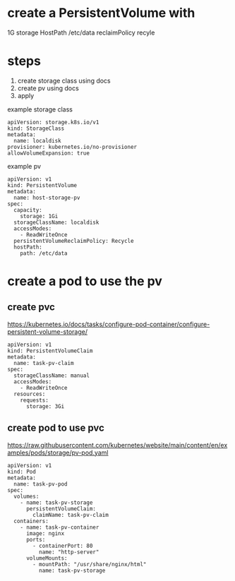 # create a PersistentVolume with 
1G storage 
HostPath /etc/data 
reclaimPolicy recyle 

# steps 

1. create storage class using docs 
2. create pv using docs 
3. apply 

example storage class 
```
apiVersion: storage.k8s.io/v1
kind: StorageClass
metadata:
  name: localdisk
provisioner: kubernetes.io/no-provisioner
allowVolumeExpansion: true
```

example pv
```
apiVersion: v1
kind: PersistentVolume
metadata:
  name: host-storage-pv
spec:
  capacity:
    storage: 1Gi
  storageClassName: localdisk
  accessModes:
    - ReadWriteOnce
  persistentVolumeReclaimPolicy: Recycle
  hostPath:
    path: /etc/data
```

# create a pod to use the pv

## create pvc 
https://kubernetes.io/docs/tasks/configure-pod-container/configure-persistent-volume-storage/

```
apiVersion: v1
kind: PersistentVolumeClaim
metadata:
  name: task-pv-claim
spec:
  storageClassName: manual
  accessModes:
    - ReadWriteOnce
  resources:
    requests:
      storage: 3Gi
```

## create pod to use pvc 
https://raw.githubusercontent.com/kubernetes/website/main/content/en/examples/pods/storage/pv-pod.yaml

```
apiVersion: v1
kind: Pod
metadata:
  name: task-pv-pod
spec:
  volumes:
    - name: task-pv-storage
      persistentVolumeClaim:
        claimName: task-pv-claim
  containers:
    - name: task-pv-container
      image: nginx
      ports:
        - containerPort: 80
          name: "http-server"
      volumeMounts:
        - mountPath: "/usr/share/nginx/html"
          name: task-pv-storage
```